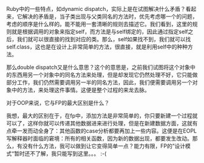 Ruby中的一些特点，如dynamic dispatch，实际上是在试图解决什么矛盾？看起来，它解决的矛盾是，当子类出现与父类同名的方法时，优先考虑哪一个的问题，考虑的顺序是什么样的。能不能用一套清晰的规则去描述它。我们看到，这里的规则就是根据调用的对象来指定self，而方法是与self绑定的，因此通过指定self之后，我们就可以很直接的找到对应的类。那么，self如果找不到，我们就可以找self.class，这也是在设计上非常简单的方法，很直接，就是利用self中的种种方法。

那么double dispatch又是什么意思？这个的意思是，之前我们试图将这个对象中的东西用另一个对象中的同名方法来处理，但是却发现它仍然处理不好，它只能做部分工作，我们仍然需要调用另一半的同名方法，因此，我们便需要调用另一个对象中的方法，来处理这件事情。这便是整个过程的来龙去脉。

对于OOP来说，它与FP的最大区别是什么？

我想，最大的区别在于，在fp中，添加方法是非常简单的，你只要新建一个过程就可以了，这样你就可以传递其他数据进来进行处理，但是在新建数据方面，这就有点牵一发而动全身了：其他函数的case分析都要再加上一些内容。这便是在EOPL写解释器时面临的窘境：所有的相关函数，因为新的数据出现，都要发生改动。那么，有没有什么方法，我可以做到让它变得简单一点？能力有限，FP的”设计模式“暂时还不了解，我只能写到这里。。。 :-\(

